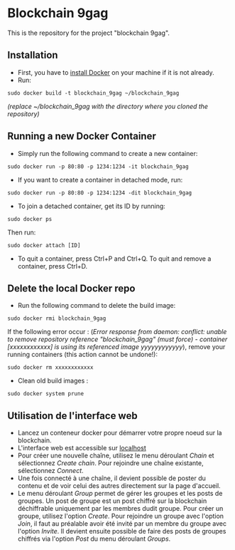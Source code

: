 # Blockchain 9gag

This is the repository for the project "blockchain 9gag".


## Installation

* First, you have to [install Docker](https://docs.docker.com/install/) on your machine if it is not already.
* Run:
```
sudo docker build -t blockchain_9gag ~/blockchain_9gag
```
*(replace ~/blockchain_9gag with the directory where you cloned the repository)*


## Running a new Docker Container
* Simply run the following command to create a new container:
```
sudo docker run -p 80:80 -p 1234:1234 -it blockchain_9gag
```
* If you want to create a container in detached mode, run:
```
sudo docker run -p 80:80 -p 1234:1234 -dit blockchain_9gag
```
* To join a detached container, get its ID by running:
```
sudo docker ps
```
Then run:
```
sudo docker attach [ID]
```

* To quit a container, press Ctrl+P and Ctrl+Q.
To quit and remove a container, press Ctrl+D.


## Delete the local Docker repo
* Run the following command to delete the build image:
```
sudo docker rmi blockchain_9gag
```
If the following error occur : (*Error response from daemon: conflict: unable to remove repository reference "blockchain_9gag" (must force) - container [xxxxxxxxxxxx] is using its referenced image yyyyyyyyyyyy*),
remove your running containers (this action cannot be undone!):
```
sudo docker rm xxxxxxxxxxxx
```

* Clean old build images :
```
sudo docker system prune
```


## Utilisation de l'interface web
* Lancez un conteneur docker pour démarrer votre propre noeud sur la blockchain.
* L'interface web est accessible sur [localhost](127.0.0.1)
* Pour créer une nouvelle chaîne, utilisez le menu déroulant *Chain* et sélectionnez *Create chain*. Pour rejoindre une chaîne existante, sélectionnez *Connect*.
* Une fois connecté à une chaîne, il devient possible de poster du contenu et de voir celui des autres directement sur la page d'accueil.
* Le menu déroulant *Group* permet de gérer les groupes et les posts de groupes. Un post de groupe est un post chiffré sur la blockchain déchiffrable uniquement par les membres dudit groupe.
Pour créer un groupe, utilisez l'option *Create*. Pour rejoindre un groupe avec l'option *Join*, il faut au préalable avoir été invité par un membre du groupe avec l'option *Invite*. Il devient ensuite possible de faire des posts de groupes chiffrés via l'option *Post* du menu déroulant *Groups*.
